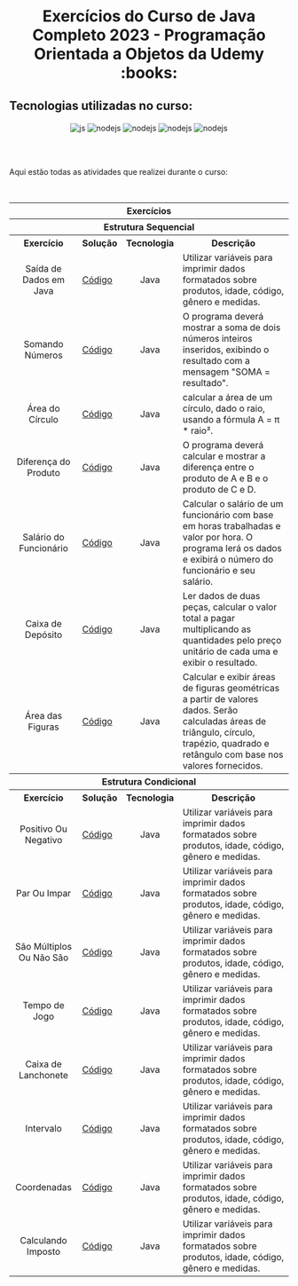 <h1 align="center">Exercícios do Curso de Java Completo 2023 - Programação Orientada a Objetos da Udemy :books:</h1>



## Tecnologias utilizadas no curso:

<p align="center">
  <img align="center" alt="js" src="https://img.shields.io/badge/Java-ED8B00?style=for-the-badge&logo=openjdk&logoColor=white" />
  <img align="center" alt="nodejs" src="https://img.shields.io/badge/Eclipse-2C2255?style=for-the-badge&logo=eclipse&logoColor=white" />
  <img align="center" alt="nodejs" src="https://img.shields.io/badge/GitHub-100000?style=for-the-badge&logo=github&logoColor=white" />
  <img align="center" alt="nodejs" src="https://img.shields.io/badge/GIT-E44C30?style=for-the-badge&logo=git&logoColor=white" />
  <img align="center" alt="nodejs" src="https://img.shields.io/badge/Spring-6DB33F?style=for-the-badge&logo=spring&logoColor=white" />
</p>
  
</div><br/><br>

Aqui estão todas as atividades que realizei durante o curso:

<div align="center">
    <br>
    <table>
        <tr>
            <th colspan="4">Exercícios</th>
        </tr>
        <tr>
            <th colspan="4">Estrutura Sequencial</th>
        </tr>
        <tr>
            <th>Exercício</th>
            <th>Solução</th>
            <th>Tecnologia</th>
            <th>Descrição</th>
        </tr>
        <tr>
            <td align="center">Saída de Dados em Java</td>
            <td><a href="https://github.com/JonathanBarr0s/Udemy-Java/tree/main/Se%C3%A7%C3%A3o%2004%20-%20Estrutura%20Sequencial/01.%20Sa%C3%ADda%20de%20Dados%20em%20Java">Código</a></td>
            <td align="center">Java</td>
            <td>Utilizar variáveis para imprimir dados formatados sobre produtos, idade, código, gênero e medidas.</td>
        </tr>
        <tr>
            <td align="center">Somando Números</td>
            <td><a href="https://github.com/JonathanBarr0s/Udemy-Java/tree/main/Se%C3%A7%C3%A3o%2004%20-%20Estrutura%20Sequencial/02.%20Somando%20N%C3%BAmeros">Código</a></td>
            <td align="center">Java</td>
            <td>O programa deverá mostrar a soma de dois números inteiros inseridos, exibindo o resultado com a mensagem "SOMA = resultado".</td>
        </tr>
        <tr>
            <td align="center">Área do Círculo</td>
            <td><a href="https://github.com/JonathanBarr0s/Udemy-Java/tree/main/Se%C3%A7%C3%A3o%2004%20-%20Estrutura%20Sequencial/03.%20%C3%81rea%20do%20C%C3%ADrculo">Código</a></td>
            <td align="center">Java</td>
            <td>calcular a área de um círculo, dado o raio, usando a fórmula A = π * raio².</td>
        </tr>
        <tr>
            <td align="center">Diferença do Produto</td>
            <td><a href="https://github.com/JonathanBarr0s/Udemy-Java/tree/main/Se%C3%A7%C3%A3o%2004%20-%20Estrutura%20Sequencial/04.%20Diferen%C3%A7a%20do%20Produto">Código</a></td>
            <td align="center">Java</td>
            <td>O programa deverá calcular e mostrar a diferença entre o produto de A e B e o produto de C e D.</td>
        </tr>
        <tr>
            <td align="center">Salário do Funcionário</td>
            <td><a href="https://github.com/JonathanBarr0s/Udemy-Java/tree/main/Se%C3%A7%C3%A3o%2004%20-%20Estrutura%20Sequencial/05.%20Sal%C3%A1rio%20do%20Funcion%C3%A1rio">Código</a></td>
            <td align="center">Java</td>
            <td>Calcular o salário de um funcionário com base em horas trabalhadas e valor por hora. O programa lerá os dados e exibirá o número do funcionário e seu salário.</td>
        </tr>
        <tr>
            <td align="center">Caixa de Depósito</td>
            <td><a href="https://github.com/JonathanBarr0s/Udemy-Java/tree/main/Se%C3%A7%C3%A3o%2004%20-%20Estrutura%20Sequencial/06.%20Caixa%20de%20Dep%C3%B3sito">Código</a></td>
            <td align="center">Java</td>
            <td>Ler dados de duas peças, calcular o valor total a pagar multiplicando as quantidades pelo preço unitário de cada uma e exibir o resultado.</td>
        </tr>
        <tr>
            <td align="center">Área das Figuras</td>
            <td><a href="https://github.com/JonathanBarr0s/Udemy-Java/tree/main/Se%C3%A7%C3%A3o%2004%20-%20Estrutura%20Sequencial/07.%20%C3%81rea%20das%20Figuras">Código</a></td>
            <td align="center">Java</td>
            <td>Calcular e exibir áreas de figuras geométricas a partir de valores dados. Serão calculadas áreas de triângulo, círculo, trapézio, quadrado e retângulo com base nos valores fornecidos.</td>
        </tr>
              <tr>
            <th colspan="4">Estrutura Condicional</th>
        </tr>
        <tr>
            <th>Exercício</th>
            <th>Solução</th>
            <th>Tecnologia</th>
            <th>Descrição</th>
        </tr>
        <tr>
            <td align="center">Positivo Ou Negativo</td>
            <td><a href="https://github.com/JonathanBarr0s/Udemy-Java/tree/main/Se%C3%A7%C3%A3o%2005%20-%20Estrutura%20Condicional/01.%20Positivo%20Ou%20Negativo">Código</a></td>
            <td align="center">Java</td>
            <td>Utilizar variáveis para imprimir dados formatados sobre produtos, idade, código, gênero e medidas.</td>
        </tr>
        <tr>
            <td align="center">Par Ou Impar</td>
            <td><a href="https://github.com/JonathanBarr0s/Udemy-Java/tree/main/Se%C3%A7%C3%A3o%2005%20-%20Estrutura%20Condicional/02.%20Par%20Ou%20Impar">Código</a></td>
            <td align="center">Java</td>
            <td>Utilizar variáveis para imprimir dados formatados sobre produtos, idade, código, gênero e medidas.</td>
        </tr>
        <tr>
            <td align="center">São Múltiplos Ou Não São</td>
            <td><a href="https://github.com/JonathanBarr0s/Udemy-Java/tree/main/Se%C3%A7%C3%A3o%2005%20-%20Estrutura%20Condicional/03.%20S%C3%A3o%20M%C3%BAltiplos%20Ou%20N%C3%A3o%20S%C3%A3o">Código</a></td>
            <td align="center">Java</td>
            <td>Utilizar variáveis para imprimir dados formatados sobre produtos, idade, código, gênero e medidas.</td>
        </tr>
        <tr>
            <td align="center">Tempo de Jogo</td>
            <td><a href="https://github.com/JonathanBarr0s/Udemy-Java/tree/main/Se%C3%A7%C3%A3o%2005%20-%20Estrutura%20Condicional/04.%20Tempo%20de%20Jogo">Código</a></td>
            <td align="center">Java</td>
            <td>Utilizar variáveis para imprimir dados formatados sobre produtos, idade, código, gênero e medidas.</td>
        </tr>
        <tr>
            <td align="center">Caixa de Lanchonete</td>
            <td><a href="https://github.com/JonathanBarr0s/Udemy-Java/tree/main/Se%C3%A7%C3%A3o%2005%20-%20Estrutura%20Condicional/05.%20Caixa%20de%20Lanchonete">Código</a></td>
            <td align="center">Java</td>
            <td>Utilizar variáveis para imprimir dados formatados sobre produtos, idade, código, gênero e medidas.</td>
        </tr>
        <tr>
            <td align="center">Intervalo</td>
            <td><a href="https://github.com/JonathanBarr0s/Udemy-Java/tree/main/Se%C3%A7%C3%A3o%2005%20-%20Estrutura%20Condicional/06.%20Intervalo">Código</a></td>
            <td align="center">Java</td>
            <td>Utilizar variáveis para imprimir dados formatados sobre produtos, idade, código, gênero e medidas.</td>
        </tr>
        <tr>
            <td align="center">Coordenadas</td>
            <td><a href="https://github.com/JonathanBarr0s/Udemy-Java/tree/main/Se%C3%A7%C3%A3o%2005%20-%20Estrutura%20Condicional/07.%20Coordenadas">Código</a></td>
            <td align="center">Java</td>
            <td>Utilizar variáveis para imprimir dados formatados sobre produtos, idade, código, gênero e medidas.</td>
        </tr>
        <tr>
            <td align="center">Calculando Imposto</td>
            <td><a href="https://github.com/JonathanBarr0s/Udemy-Java/tree/main/Se%C3%A7%C3%A3o%2005%20-%20Estrutura%20Condicional/08.%20Calculando%20Imposto">Código</a></td>
            <td align="center">Java</td>
            <td>Utilizar variáveis para imprimir dados formatados sobre produtos, idade, código, gênero e medidas.</td>
        </tr>
    </table>
</div>

